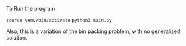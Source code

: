 To Run the program

`source venv/bin/activate`
`python3 main.py`


Also, this is a variation of the bin packing problem, with no generalized solution. 